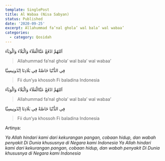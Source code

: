 ```yaml
---
template: SinglePost
title: Al Wabaa (Nisa Sabyan)
status: Published
date: '2020-09-25'
excerpt: Allahummad fa’nal ghola’ wal bala’ wal wabaa’
categories:
  - category: Qosidah
---
```

اَللهُمَّ ادْفَعْ عَنَّاالْغَلَآءَ وَالْبَلَآءَ وَالْوَبَآءَ

> Allahummad fa’nal ghola’ wal bala’ wal wabaa’

فِي الدُّنْيَا خَاصَّةْ فِي بَلَادِنَا اِنْدُونِيسِيَّا

> Fii dun’ya khossoh Fi baladina Indonesia

اَللهُمَّ ادْفَعْ عَنَّاالْغَلَآءَ وَالْبَلَآءَ وَالْوَبَآءَ

> Allahummad fa’nal ghola’ wal bala’ wal wabaa’

فِي الدُّنْيَا خَاصَّةْ فِي بَلَادِنَا اِنْدُونِيسِيَّا

> Fii dun’ya khossoh Fi baladina Indonesia

Artinya:

_Ya Allah hindari kami dari kekurangan pangan, cobaan hidup, dan wabah penyakit
Di Dunia khususnya di Negara kami Indonesia
Ya Allah hindari kami dari kekurangan pangan, cobaan hidup, dan wabah penyakit
Di Dunia khususnya di Negara kami Indonesia_

